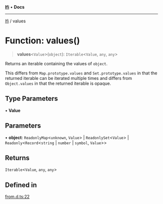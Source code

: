 [**lfi**](../readme.md) • **Docs**

***

[lfi](../globals.md) / values

# Function: values()

> **values**\<`Value`\>(`object`): `Iterable`\<`Value`, `any`, `any`\>

Returns an iterable containing the values of `object`.

This differs from `Map.prototype.values` and `Set.prototype.values` in that
the returned iterable can be iterated multiple times and differs from
`Object.values` in that the returned iterable is opaque.

## Type Parameters

• **Value**

## Parameters

• **object**: `ReadonlyMap`\<`unknown`, `Value`\> \| `ReadonlySet`\<`Value`\> \| `Readonly`\<`Record`\<`string` \| `number` \| `symbol`, `Value`\>\>

## Returns

`Iterable`\<`Value`, `any`, `any`\>

## Defined in

[from.d.ts:22](https://github.com/TomerAberbach/lfi/blob/d7a0f90dd72245d6efd6bd97c58a78b3f3028f25/src/operations/from.d.ts#L22)
